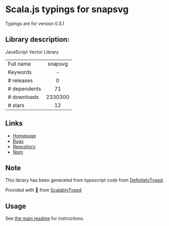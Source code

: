 
# Scala.js typings for snapsvg

Typings are for version 0.5.1

## Library description:
JavaScript Vector Library

|                    |                 |
| ------------------ | :-------------: |
| Full name          | snapsvg |
| Keywords           | - |
| # releases         | 0 |
| # dependents       | 71 |
| # downloads        | 2330300 |
| # stars            | 12 |

## Links
- [Homepage](https://github.com/adobe-webplatform/Snap.svg#readme)
- [Bugs](https://github.com/adobe-webplatform/Snap.svg/issues)
- [Repository](https://github.com/adobe-webplatform/Snap.svg)
- [Npm](https://www.npmjs.com/package/snapsvg)
    


## Note
This library has been generated from typescript code from [DefinitelyTyped](https://definitelytyped.org).

Provided with :purple_heart: from [ScalablyTyped](https://github.com/oyvindberg/ScalablyTyped)

## Usage
See [the main readme](../../readme.md) for instructions.


